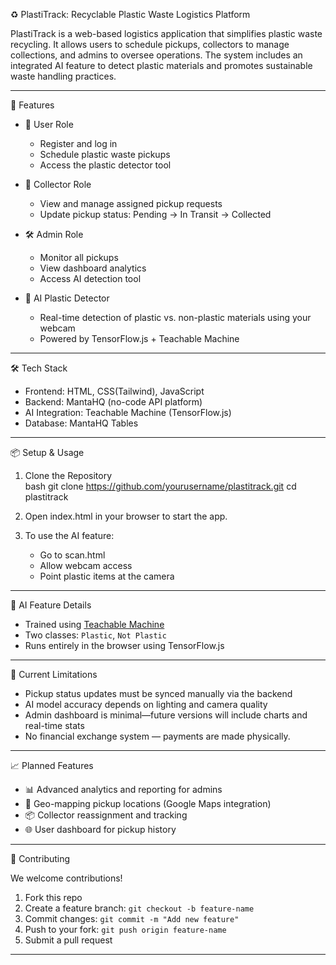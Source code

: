 
♻️ PlastiTrack: Recyclable Plastic Waste Logistics Platform 

PlastiTrack is a web-based logistics application that simplifies plastic waste recycling. It allows users to schedule pickups, collectors to manage collections, and admins to oversee operations. The system includes an integrated AI feature to detect plastic materials and promotes sustainable waste handling practices.

---

 🚀 Features

- 👤 User Role 
  - Register and log in
  - Schedule plastic waste pickups
  - Access the plastic detector tool

- 🚛 Collector Role 
  - View and manage assigned pickup requests
  - Update pickup status: Pending → In Transit → Collected

- 🛠️ Admin Role 
  - Monitor all pickups
  - View dashboard analytics
  - Access AI detection tool

- 🤖 AI Plastic Detector 
  - Real-time detection of plastic vs. non-plastic materials using your webcam
  - Powered by TensorFlow.js + Teachable Machine

---

🛠️ Tech Stack 

- Frontend: HTML, CSS(Tailwind), JavaScript 
- Backend: MantaHQ (no-code API platform) 
- AI Integration: Teachable Machine (TensorFlow.js) 
- Database: MantaHQ Tables 

---



📦 Setup & Usage 

1. Clone the Repository   
   bash 
   git clone https://github.com/yourusername/plastitrack.git
   cd plastitrack
 

2. Open index.html in your browser to start the app. 

3. To use the AI feature: 

   * Go to scan.html 
   * Allow webcam access
   * Point plastic items at the camera

---

🧠 AI Feature Details

* Trained using [Teachable Machine](https://teachablemachine.withgoogle.com/)
* Two classes: `Plastic`, `Not Plastic`
* Runs entirely in the browser using TensorFlow\.js

---

📌 Current Limitations

* Pickup status updates must be synced manually via the backend
* AI model accuracy depends on lighting and camera quality
* Admin dashboard is minimal—future versions will include charts and real-time stats
* No financial exchange system — payments are made physically. 

---

📈 Planned Features

* 📊 Advanced analytics and reporting for admins
* 📍 Geo-mapping pickup locations (Google Maps integration)
* 📦 Collector reassignment and tracking
* 🌐 User dashboard for pickup history

---

🤝 Contributing

We welcome contributions!

1. Fork this repo
2. Create a feature branch: `git checkout -b feature-name`
3. Commit changes: `git commit -m "Add new feature"`
4. Push to your fork: `git push origin feature-name`
5. Submit a pull request

---



 
